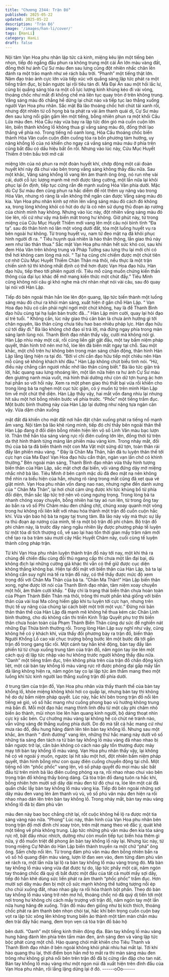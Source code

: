 ```yaml
---
title: "Chương 2344: Trận Đồ"
published: 2025-05-22
updated: 2025-05-22
description: 'Trận Đồ'
image: '/images/han-li/cover/'
tags: [HanLi]
category: HanLi
draft: false
---
```


Nội tâm Vạn Hoa phu nhân lập tức cả kinh, miệng kêu lên một
tiếng bén nhọn, tiếp đó ngẩng đầu phun ra không trung một cái
Ấn lớn màu vàng đất, đồng thời hư ảnh Cự Sư màu đen sau lưng
cũng đột nhiên nhấc chân lên đánh ra một trảo mạnh như xé rách
bầu trời.
“Phanh” một tiếng thật lớn.
Năm đạo trảo ảnh cực lớn vừa tiếp xúc với quầng sáng lập tức
phát ra một tiếng trầm đục, bị bắn ngược lại rồi tiêu tán đi.
Mà Đại Ấn sau một hồi lắc lư, cũng bị quầng sáng tỏa ra một cỗ
lực lượng kinh khủng kéo đi vài vòng, thoáng chốc như mất đi
khống chế mà liên tục quay tròn ở trên không trung.
Vầng sáng màu đỏ chẳng hề dừng lại chút nào và tiếp tục lao
thẳng xuống người Vạn Hoa phu nhân.
Sắc mặt Bà lão thoáng chốc hơi chút tái xanh rồi, nhưng đột
nhiên từ cổ họng bà ta phát ra vài âm thanh quái dị, Cự Sư màu
đen sau lưng nổi giận gầm lên một tiếng, bỗng nhiên phun ra một
khối Cầu Lửa màu đen.
Hỏa Cầu này vừa bay ra lập tức đón gió mà cuồn cuộn lớn lên,
biến thành khổng lồ không thua gì vầng sáng màu đỏ, đồng thời
lao thẳng về phía nó.
Trong tiếng nổ oanh long, Hỏa Cầu thoáng chốc biến thành Hỏa
Vân cuồn cuộn điên cuồng tỏa ra bốn phương tám hướng, uy
năng khổng lồ của nó khiến cho ngay cả vầng sáng màu máu ở
phía trên cũng bắt đầu có dấu hiệu bất ổn rồi.
Nhưng vào lúc này, Cửu Mục Huyết Thiềm ở trên bầu trời mở cái

miệng lớn của nó phun ra một đoàn huyết khí, chớp động một cái
đoàn huyết khí này đã chui vào bên trong vầng sáng không thấy
đâu nữa.
Sau một khắc, Vầng sáng khổng lồ vang lên âm thanh ông ông,
nó run nhẹ vài cái, dưới cỗ lực lượng mạnh mẽ mới được tăng
cường, một lần nữa lại khôi phục lại ổn định, tiếp tục cứng rắn đè
mạnh xuống Hỏa Vân phía dưới.
Mặc dù Cự Sư màu đen cũng phun ra hắc diễm để rót thêm uy
năng vào trong Hỏa Vân, nhưng rõ ràng là vẫn không thể ngăn
cản được Vầng sáng màu đỏ kia.
Vạn Hoa phu nhân kinh sợ nhìn lên vầng sáng màu đỏ cách đó
không xa, trong lòng không khỏi có hút do dự là có nên sử dụng
thủ đoạn áp rương của chính mình hay không.
Nhưng vào lúc này, đột nhiên vầng sáng màu đỏ lóe lên, rồi cứ
như vậy mà biến mất trong hư không.
Giờ phút này, từ trong miệng của Cửu Mục Huyết Thiềm mới
vang lên một câu nói bình tĩnh “Đa tạ”. sau đó thân hình nó lăn
một vòng dưới đất, tỏa một luồng huyết vụ ra bên ngoài hư
không.
Từ trong huyết vụ, nam tử đeo mặt nạ đã khôi phục hình người đi
ra.
“ Tiêu huynh quả nhiên là hảo thần thông, lần giao thủ này xem
như lão thân thua.” Sắc mặt Vạn Hoa phu nhân hết sức khó coi,
sau khi đem Hỏa Vân trên không trung và Pháp Tướng sau lưng
thu lại mới chỉ có thể hơi không cam lòng mà nói.
“ Tại hạ cũng chỉ chiếm được một chút tiên cơ nhờ Cửu Mục
Huyết Thiềm Chân Thân mà thôi, nếu thực là một trận chiến sinh
tử thì không nhất định có thể hơn được Vạn Hoa đạo hữu. Hàn
đạo hữu, tiếp theo tới phiên ngươi rồi. Tiêu mỗ cũng muốn chứng
kiến thần thông của đại lục khác để mở mang kiến thức một chút
đấy.” Tiêu Minh cũng không nói câu gì khó nghe mà chỉ nhàn nhạt
nói vài câu, sau đó quay lại nói với Hàn Lập.

Tiếp đó bên ngoài thân hắn lóe lên độn quang, lập tức biến thành
một luồng sáng màu đỏ chui ra khỏi màn sáng, xuất hiện ở gần
chỗ Hàn Lập.
“ Vạn Hoa đạo hữu có cần phải nghỉ ngơi một chút không, hay là
để Thanh Bình đạo hữu cùng tại hạ luận bàn trước đã…” Hàn Lập
mỉm cười, quay lại hỏi đạo sĩ trẻ tuổi.
“ Không cần, lúc nãy giao thủ căn bản là chưa ảnh hưởng gì tới
chân nguyên, lão thân cũng chưa tiêu hao bao nhiêu pháp lực.
Hàn đạo hữu cứ tới đây đi.” Bà lão không chờ đạo sĩ trả lời, mà
đứng ngay phía trong màn sáng lạnh lùng nói.
Thanh Bình đạo nhân thấy vậy, cười mà không nói gì.
Hàn Lập nhíu mày một cái, rồi cũng liền gật gật đầu, một tay bấm
niệm pháp quyết, thân hình trở nên mơ hồ, lóe lên đã biến mất
ngay tại chỗ.
Sau một khắc, một chỗ trên hư không bên trong màn sáng chấn
động, thân hình Hàn Lập lẳng lặng hiện ra tại đó.
“Bởi vì chỉ cần đạo hữu tiếp một chiêu nên Hàn mỗ cũng sẽ
không khách khí đâu.” Hàn Lập không chút biểu tình nói.
“Hừ, điều này chẳng cần ngươi nhắc nhở lão thân cũng biết.” Bà
lão tức giận trả lời, hắc quang sau lưng nhoáng lên, một lần nữa
hiện ra hư ảnh Cự Sư màu đen giương nanh múa vuốt, mà hình
thái dường như còn dữ tợn hung ác hơn hai phần so với hồi nãy.
Xem ra một phen giao thủ thất bại vừa rồi khiến cho trong lòng bà
ta nghẹn một cục tức giận, có ý muốn từ trên mình Hàn Lập tìm
về một chút thể diện.
Hàn Lập thấy vậy, hai mắt vốn đang nhíu lại nhưng hít sâu một
hơi bỗng nhiên bước về phía trước.
“Phốc” một tiếng trầm đục. Một bước bình thường này của Hàn
Lập lại dường như nặng tựa ngàn cân vậy. Vừa dậm chân xuống

mặt đất đã khiến cho mặt đất nơi hắn đặt chân xuống phát ra
tiếng nổ mạnh ầm vang.
Nội tâm bà lão khẽ rùng mình, tiếp đó chỉ thấy bên ngoài thân thể
Hàn Lập đang ở đối diện bỗng nhiên hiện lên vô số Linh Văn màu
bạc lượn lờ. Thân thể hắn tỏa sáng vàng rực rồi điên cuồng lớn
lên, đồng thời từ trên da thịt hình thành từng mảng lân phiến màu
vàng kim.
Trong nháy mắt, đối thủ của bà ta đã biến thành một con Ma Vật
một sừng dữ tợn, toàn thân rải đầy lân phiến màu vàng.
“ Đây là Chân Ma Thân, hắn đã tu luyện thân thể tới cực hạn của
Ma Đạo! Vạn Hoa đạo hữu cẩn thận, ngàn vạn lần chớ có khinh
thường.” Bên ngoài màn sáng, Thanh Bình đạo nhân vừa thấy
hình tượng biến thân của Hàn Lập, sắc mặt chợt đại biến, vội
vàng đứng dậy mở miệng nhắc nhở bà lão.
Tiêu Minh ở bên cạnh mặc dù đã đeo mặt nạ nên không thể nhìn
ra biểu hiện của hắn, nhưng rõ ràng trong mắt cũng đã xẹt qua vẻ
giật mình.
Vạn Hoa phu nhân vốn đang nao nao, nhưng nghe đến danh
xưng của “ Chân Ma Thân”, lại hơi chút cảm ứng được khí tức
khủng bố từ phía đối diện, thần sắc lập tức trở nên vô cùng
ngưng trọng.
Trong lòng bà ta nhanh chóng xoay chuyển, bỗng nhiên hai tay aó
run lên, từ trong ống tay áo bắn ra vô số Phi Châm màu đen
chẳng chịt, chúng xoay quanh một vòng trong hư không rồi liên
kết với nhau hóa thành một trận đồ cuồn cuộn hắc khí. Vừa vặn
bảo hộ bà ta ngay tại trung tâm.
Bà lão này vậy mà thực sự lấy ra thủ đoạn áp rương của mình, tế
ra một bộ trận đồ phi châm.
Bộ trận đồ phi châm này, là trước đây nàng ngẫu nhiên lấy được
phương pháp tế luyện từ một tòa di tích thượng cổ, về sao lại hao
tổn thời gian mấy trăm năm mới chế tạo ra ba trăm sáu mươi cây
Hắc Huyết Châm này, cuối cùng tế luyện thành công pháp trận.

Từ khi Vạn Hoa phu nhân luyện thành trận đồ này tới nay, một khi
thả ra chúng để chiến đấu cùng đối thủ ngang cấp thì chưa một
lần đại bại, dù không địch lại những cường giả khác thì vẫn có thể
giữ được cục diện không thắng không bại.
Hiện tại đối mặt với biến thân của Hàn Lập, bà ta lại không cần
suy nghĩ mà tế ra trận đồ này, có thể thấy được mức độ xem
trọng đối với Chân Ma Thân của bà ta.
“Chân Ma Thân!”
Hàn Lập biến thân xong, nghe được lời nói của Thanh Bình đạo
nhân, tâm niệm xoay chuyển một hồi, âm thầm cười khẩy.
“ Đây chỉ là trạng thái biến thân chưa hoàn toàn của Phạm Thánh
Biến Thân mà thôi, trông thì mười phần khá giống với biến thân
của vài loại Ma công hiếm gặp khi tu luyện tới cực hạn, nhưng
trên thực tế uy năng của chúng lại cách biệt một trời một vực.”
Đừng nói bản thân thân thể của Hàn Lập đã mạnh mẽ không hề
thua kém các Chân Linh bình thường, cho dù không cần thi triển
Kinh Trập Quyết phụ trợ thì biến thân chưa hoàn toàn của Phạm
Thánh Biến Thân cũng dư sức để nghiền nát những Đại Thừa
bình thường rồi.
Trong lòng Hàn Lập suy nghĩ như vậy, cũng không hề có ý khách
khí, vừa thấy đối phương bày ra trận đồ, biến thân Người Khổng
Lồ cao vài chục trượng bỗng bước lên một bước đã tới gần trận
đồ trong gang tấc rồi. Một cánh tay hắn khẽ động, bàn tay đầy lân
phiến từ từ chụp xuống trung tâm của trận đồ, năm ngón tay lóe
lên một cách quỷ dị lập tức nhập vào hư không trước người
không thấy đâu nữa.
“Oanh” một tiếng trầm đục, trên không phía trên của trận đồ chấn
động kịch liệt, một cái bàn tay khổng lồ màu vàng rực rỡ được
phóng đại gấp mấy lần đã lăng không hiện ra, năm ngón tay co lại
lập tức âm thầm mang theo một luồng khí tức kinh người lao
thẳng xuống trận đồ phía dưới.

ở trung tâm của trận đồ, Vạn Hoa phu nhân vừa thấy thanh thế
của bàn tay khổng lồ, khóe miệng không khỏi hơi co quắp lại,
nhưng bàn tay thì không hề do dự bấm niệm pháp quyết.
Lúc này, hắc khí bên trong trận đồ nổi lên tiếng xé gió, vô số hắc
mang như cuồng phong bạo vũ hướng không trung mà bắn đi.
Mỗi một đạo hắc mang thình lình đều từ một cây phi châm nhỏ
biến ảo thành, mũi nhọn lóe lên hàn quang kinh người, bộ dáng
thoạt nhìn cực kỳ sắc bén.
Cự chưởng màu vàng lại không hề có chút né tránh nào, vẫn
vững vàng đè thẳng xuống phía dưới.
Do đó mà tất cả hắc mang cứ như mưa rào đổ, đều hung hăng
đánh lên tên bàn tay khổng lồ.
Nhưng sau một khắc, âm thanh “ đinh đương” vang lên, những
thứ hắc mang này dưới vô số những tia sáng đen tách ra từ bàn
tay khổng lồ màu vàng đã nhao nhao bị bắn ngược trở lại, căn
bản không có cách nào gây tổn thương được mảy may tới bàn
tay khổng lồ màu vàng.
Vạn Hoa phu nhân thấy vậy, lại không hề có vẻ ngoài ý muốn,
ngược lại hít sâu một hơi, đột nhiên bấm niệm pháp quyết, thân
hình bỗng như con quay điên cuồng chuyển động tại chỗ.
Một tiếng nổ lớn “phốc phốc” vang lên, vô số pháp quyết đủ mọi
màu sắc bắt đầu từ trên mình bà lão điên cuồng phóng xạ ra, rồi
nhao nhao chui vào bên trong trận đồ không thấy bóng dáng.
Cả tòa trận đồ đang tuôn ra hắc khí, bỗng nhiên hơn mười sợi
dây dài màu đen từ đó chui ra, lóe lên một cái đã quấn chắc lấy
bàn tay khổng lồ màu vàng kia.
Tiếp đó bên ngoài những sợi dây màu đen vang lên âm thanh vù
vù, vô số phù văn màu đen hiện ra rồi nhao nhao dán lên trên bàn
tay khổng lồ.
Trong nháy mắt, bàn tay màu vàng khổng lồ đã bị đám phù văn

màu đen này bao bọc chẳng chịt lại, rốt cuộc không hề lộ ra được
một tia sáng vàng nào nữa.
“Phong”
Lúc này, thân hình của Vạn Hoa phu nhân bên trong trận đồ mới
đình chỉ xoay tròn, trên mặt mang theo vẻ đắc ý, quát khẽ một
tiếng về phía không trung.
Lập tức những phù văn màu đen kia tỏa sáng rực rỡ, bắt đầu
nhúc nhích, dường như còn muốn tiếp tục biến hóa thêm gì nữa,
ý đồ muốn triệt để phong ấn bàn tay khổng lồ này lại.
Nhưng lúc này, từ trong miệng Cự Nhân do Hàn Lập biến thành
truyền ra một chữ “phá” ông ông.
Sấm chớp nổi lên.
Từ trong đám phù văn màu đen bỗng nhiên bắn ra vô số hồ
quang điện màu vàng, lượn lờ đan xen vào, đem từng đám phù
văn xé rách ra, một lần nữa lại lộ ra bàn tay khổng lồ màu vàng
trong đó.
Mà bàn tay khổng lồ màu vàng vừa đạt được tự do, lập tức phẩy
một cái, năm ngón tay thoáng chốc đã quỷ dị bắt được một đầu
của tất cả mười mấy sợi dây, tiếp đó hắn khẽ dùng sức liền phát
ra âm thanh “phốc phốc” trầm đục.
Hơn mười sợi dây màu đen bị một cỗ sức mạnh không thể tưởng
tượng nổi ép cho chúi xuống đất, nhao nhao gãy ra rồi hóa thành
bột phấn.
Theo đó bàn tay khổng lồ màu vàng trở nên mơ hồ, thoáng chốc
nó đã quỷ dị tiến tới một nơi trong hư không chỉ cách mấy trượng
với trận đồ, năm ngón tay một lần nữa hung hăng đè xuống.
Trận đồ màu đen giống như bị kích thích, thoáng chốc phát ra âm
thanh bén nhọn chói tai, hắc khí bên trong cuồn cuộn bay vọt ra
lập tức xông lên không trung biến ảo thành một tấm màn chắn
màu đen trải đầy hắc mang, đem trọn vẹn cả tòa trận đồ bảo hộ

bên dưới.
“Oanh” một tiếng kinh thiên động địa.
Bàn tay khổng lồ màu vàng hung hăng đánh lên phía trên tấm
màn đen, ánh sáng đen và vàng lập tức bộc phát cùng một chỗ.
Hào quang chói mắt khiến cho Tiêu Thanh và Thanh Bình đạo
nhân ở bên ngoài không khỏi phải nhíu hai mắt lại.
Tới khi hào quang thu lại, thời điểm bọn hắn mở to mắt ra thì màn
sáng màu đen trông như không gì phá nổi bên trên trận đồ đã bị
cứng rắn đập cho tan nát.
Bàn tay khổng lồ màu vàng như một ngọn núi đã xuất hiện trên
đỉnh đầu của Vạn Hoa phu nhân, rồi lẳng lặng dừng lại ở đó.
------oOo------
